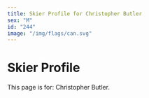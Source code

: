 ```yaml
---
title: Skier Profile for Christopher Butler
sex: "M"
id: "244"
image: "/img/flags/can.svg" 
---
```


# Skier Profile

This page is for: Christopher Butler.
    